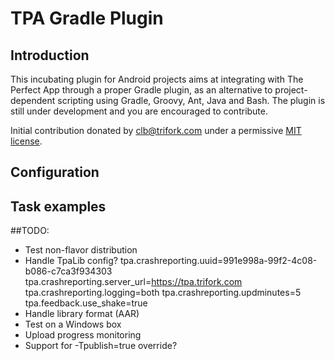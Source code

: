 # TPA Gradle Plugin

## Introduction
This incubating plugin for Android projects aims at integrating with The Perfect App
through a proper Gradle plugin, as an alternative to project-dependent scripting using
Gradle, Groovy, Ant, Java and Bash. The plugin is still under development and you are 
encouraged to contribute. 

Initial contribution donated by clb@trifork.com under a
permissive [MIT license](https://en.wikipedia.org/wiki/MIT_License).

## Configuration

## Task examples


##TODO: 
- Test non-flavor distribution
- Handle TpaLib config?
    tpa.crashreporting.uuid=991e998a-99f2-4c08-b086-c7ca3f934303
    tpa.crashreporting.server_url=https://tpa.trifork.com
    tpa.crashreporting.logging=both
    tpa.crashreporting.updminutes=5
    tpa.feedback.use_shake=true
- Handle library format (AAR)
- Test on a Windows box
- Upload progress monitoring
- Support for -Tpublish=true override?

